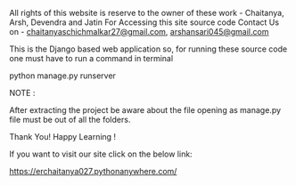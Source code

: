 All rights of this website is reserve to the owner of these work - Chaitanya, Arsh, Devendra and Jatin
For Accessing this site source code 
Contact Us on - chaitanyaschichmalkar27@gmail.com, arshansari045@gmail.com

This is the Django based web application so, for running these source code one must have to run a command in terminal 

python manage.py runserver

NOTE :

After extracting the project be aware about the file opening as manage.py file must be out of all the folders.


Thank You!
Happy Learning !

If you want to visit our site click on the below link:

https://erchaitanya027.pythonanywhere.com/


